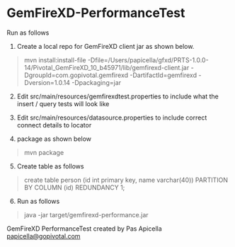 GemFireXD-PerformanceTest
=========================

Run as follows

1. Create a local repo for GemFireXD client jar as shown below. 

> mvn install:install-file -Dfile=/Users/papicella/gfxd/PRTS-1.0.0-14/Pivotal_GemFireXD_10_b45971/lib/gemfirexd-client.jar -DgroupId=com.gopivotal.gemfirexd -DartifactId=gemfirexd -Dversion=1.0.14 -Dpackaging=jar

2. Edit src/main/resources/gemfirexdtest.properties to include what the insert / query tests will look like

3. Edit src/main/resources/datasource.properties to include correct connect details to locator
 
4. package as shown below

> mvn package

5. Create table as follows

> create table person
(id int primary key,
 name varchar(40))
PARTITION BY COLUMN (id)
REDUNDANCY 1; 

6. Run as follows 

> java -jar target/gemfirexd-performance.jar

GemFireXD PerformanceTest created by Pas Apicella papicella@gopivotal.com
